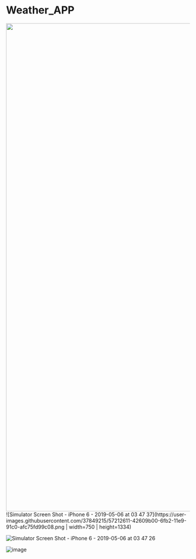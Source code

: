 # Weather_APP

<img src="https://user-images.githubusercontent.com/37849215/57212611-42609b00-6fb2-11e9-91c0-afc75fd99c08.png" width = "750" height = "1334"/>
![Simulator Screen Shot - iPhone 6 - 2019-05-06 at 03 47 37](https://user-images.githubusercontent.com/37849215/57212611-42609b00-6fb2-11e9-91c0-afc75fd99c08.png | width=750 | height=1334)

![Simulator Screen Shot - iPhone 6 - 2019-05-06 at 03 47 26](https://user-images.githubusercontent.com/37849215/57212632-55736b00-6fb2-11e9-88f2-caa910657962.png)

![image](https://user-images.githubusercontent.com/37849215/57212558-1c3afb00-6fb2-11e9-855a-b00c140f798d.png)
